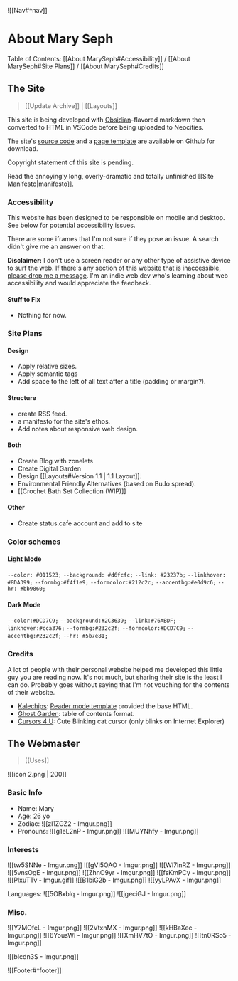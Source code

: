 ![[Nav#^nav]]

# About Mary Seph
Table of Contents: [[About MarySeph#Accessibility]] / [[About MarySeph#Site Plans]] / [[About MarySeph#Credits]]

## The Site
> [[Update Archive]] | [[Layouts]]

This site is being developed with [Obsidian](https://obsidian.md/)-flavored markdown then converted to HTML in VSCode before being uploaded to Neocities.

The site's [source code](https://github.com/MarySeph/Marys-Creative-Corner) and a [page template](https://github.com/MarySeph/Marys-Creative-Corner/blob/main/template.htm) are available on Github for download.

Copyright statement of this site is pending.

Read the annoyingly long, overly-dramatic and totally unfinished [[Site Manifesto|manifesto]].

### Accessibility
This website has been designed to be responsible on mobile and desktop. See below for potential accessibility issues.

There are some iframes that I'm not sure if they pose an issue. A search didn't give me an answer on that.

**Disclaimer:** I don't use a screen reader or any other type of assistive device to surf the web. If there's any section of this website that is inaccessible, [please drop me a message](https://maryseph.atabook.org/). I'm an indie web dev who's learning about web accessibility and would appreciate the feedback.

#### Stuff to Fix
- Nothing for now.

### Site Plans
#### Design
- Apply relative sizes.
- Apply semantic tags
- Add space to the left of all text after a title (padding or margin?).
#### Structure
- create RSS feed.
- a manifesto for the site's ethos.
- Add notes about responsive web design.
#### Both
- Create Blog with zonelets
- Create Digital Garden
- Design [[Layouts#Version 1.1 | 1.1 Layout]].
- Environmental Friendly Alternatives (based on BuJo spread).
- [[Crochet Bath Set Collection (WIP)]]
#### Other
- Create status.cafe account and add to site

### Color schemes
#### Light Mode
`--color: #011523;`
`--background: #d6fcfc;`
`--link: #23237b;`
`--linkhover: #8DA399;`
`--formbg:#f4f1e9;`
`--formcolor:#212c2c;`
`--accentbg:#e0d9c6;`
`--hr: #bb9860;`

#### Dark Mode
`--color:#DCD7C9;`
`--background:#2C3639;`
`--link:#76ABDF;`
`--linkhover:#cca376;`
`--formbg:#232c2f;`
`--formcolor:#DCD7C9;`
`--accentbg:#232c2f;`
`--hr: #5b7e81;`

### Credits
A lot of people with their personal website helped me developed this little guy you are reading now. It's not much, but sharing their site is the least I can do. Probably goes without saying that I'm not vouching for the contents of their website.
- [Kalechips](https://kalechips.net/index): [Reader mode template](https://kalechips.net/projects/layouts/) provided the base HTML.
- [Ghost Garden](https://ghostgarden.neocities.org/): table of contents format.
- [Cursors 4 U](https://www.cursors-4u.com/cursor/2009/01/30/cute-blinking-blue-cat.html): Cute Blinking cat cursor (only blinks on Internet Explorer)

## The Webmaster
>  [[Uses]] 

![[icon 2.png | 200]]

### Basic Info
- Name: Mary
- Age: 26 yo
- Zodiac: ![[zl1ZGZ2 - Imgur.png]]
- Pronouns: ![[g1eL2nP - Imgur.png]] ![[MUYNhfy - Imgur.png]]

### Interests
![[tw5SNNe - Imgur.png]] ![[gVI5OAO - Imgur.png]] ![[WI7lnRZ - Imgur.png]] 
![[5vnsOgE - Imgur.png]] ![[ZhnO9yr - Imgur.png]] ![[fsKmPCy - Imgur.png]]
![[PlxuTTv - Imgur.gif]] ![[B1biG2b - Imgur.png]] ![[yyLPAvX - Imgur.png]]

Languages: ![[5OBxblq - Imgur.png]] ![[jgeciGJ - Imgur.png]]

### Misc.
![[Y7MOfeL - Imgur.png]] ![[2VtxnMX - Imgur.png]]
![[kHBaXec - Imgur.png]] ![[6YousWl - Imgur.png]]
![[XmHV7tO - Imgur.png]] ![[tn0RSo5 - Imgur.png]]

![[bIcdn3S - Imgur.png]]

![[Footer#^footer]]